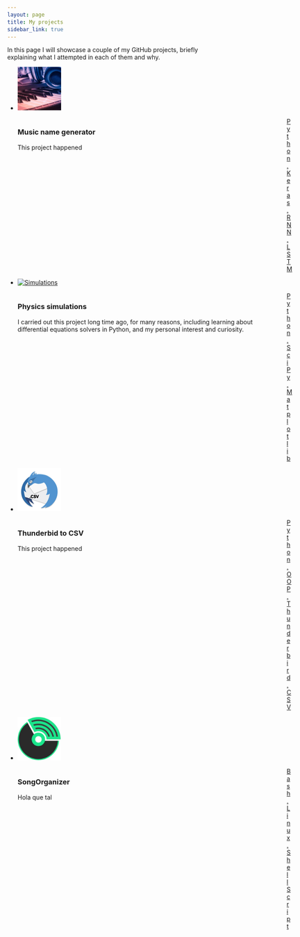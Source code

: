 ```yaml
---
layout: page
title: My projects
sidebar_link: true
---
```


In this page I will showcase a couple of my GitHub projects, briefly explaining what I attempted in each of them and why. 

<div>
    <ul class="thumbnail_ul">
        <a href='https://github.com/goznalo-git/musicnames-RNN-keras' >
        <li  class="thumbnail_li">
            <img src='imgs/MusicNames.jpg' alt="MusicNames" width="100px" height="100px">
             <div style="width: 100%; ">
                <div style="width: 600px; float: left;"> <h3>Music name generator</h3> 
                <p>This project happened</p></div>
                <div style="margin-left: 620px;"> <p id='techs'>Python, Keras, RNN, LSTM</p> </div>
            </div>
        </li>
        </a>
        <a href='https://github.com/goznalo-git/PhysicsSimulations'>
        <li class="thumbnail_li">
            <img src='imgs/Simulations.jpg' alt="Simulations" width="100px" height="100px">
             <div style="width: 100%; ">
                <div style="width: 600px; float: left;"> <h3>Physics simulations</h3> 
                <p>I carried out this project long time ago, for many reasons, including learning about differential equations solvers in Python, and my personal interest and curiosity.</p></div>
                <div style="margin-left: 620px;"> <p id='techs'>Python, SciPy, Matplotlib </p></div>
            </div>
        </li>
        </a>
        <a href='https://github.com/goznalo-git/thunderbird-to-csv'>
        <li class="thumbnail_li">
            <img src='imgs/ThunderCSV.jpg' alt="ThunderbirdToCSV" width="100px" height="100px">
             <div style="width: 100%; ">
                <div style="width: 600px; float: left;"> <h3>Thunderbid to CSV</h3> 
                <p>This project happened</p></div>
                <div style="margin-left: 620px;"> <p id='techs'>Python, OOP, Thunderbird, CSV</p> </div>
            </div>
        </li>
        </a>
        <a href='https://github.com/goznalo-git/SongOrganizer'>
        <li class="thumbnail_li">
            <img src='imgs/SongOrganizer.jpg' alt="SongOrganizer" width="100px" height="100px">
            <div style="width: 100%; ">
                <div style="width: 600px; float: left;"> <h3>SongOrganizer</h3> 
                <p>Hola que tal</p></div>
                <div style="margin-left: 620px;"> <p id='techs'>Bash, Linux, ShellScript</p> </div>
            </div>
        </li>
        </a>
    </ul>
</div>